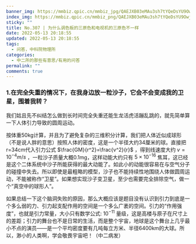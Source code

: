 ```yaml
---
banner_img: https://mmbiz.qpic.cn/mmbiz_jpg/QAEJXB03eMAu3sh7tYQeDsYU9OwjxRCKKKHrHOaf9nKCicgdDB67TLThPf43iajez4xqWicicdtQ7Vu24RDGzfKNWA/640?wx_fmt=jpeg
index_img: https://mmbiz.qpic.cn/mmbiz_png/QAEJXB03eMAu3sh7tYQeDsYU9OwjxRCKIoIiax6kkhKXGGNKJ1sygHlher5Pz6hUzfH0ozVK5L0F2J3iaI3jR7IA/640?wx_fmt=png
sticky: ""
title: No.307 | 为什么调色板的三原色和电视机的三原色不一样
date: 2022-05-13 20:18:55
updated: 2022-05-13 20:18:55
tags:
  - 问答，中科院物理所
categories:
  - 中二所的那些有意思/有用的问答
permalink: ""
comments: true
---
```

### 1.在完全失重的情况下，在我身边放一粒沙子，它会不会变成我的卫星，围着我转？

我们姑且先不纠结怎么做到长时间完全失重还能生龙活虎活蹦乱跳的，就先简单算一下人体引力导致的圆周运动。

按体重50kg计算，并且为了避免复杂的三维积分计算，我们把人体近似成球形（不是说人胖的意思）按照人体的密度，这是一个半径大约34厘米的球。直接把r=34cm代入引力公式 $\frac{GM}{r^2}=\frac{v^2}{r}$         ，得到线速度大约 $v=10^{-4}m/s$ ，一粒沙子质量大概0.1mg，这样动能大约只有 $5×10^{-16}$ 焦耳，这已经是这个二体系统中沙子所能获得的最大动能了。如此小的动能很容易在与空气分子的碰撞中失去。所以即使是最粗略的模型，沙子也不能持续性地围绕人体做圆周运动，不能被称作“卫星”。如果想实现沙子变卫星，至少也需要完全排除空气，做一个“真空中的球形人”。

如果总结一下这个脑洞失败的原因，那么大概应该是题目没有认识到引力到底是一个多么弱的力、引力起支配作用的空间是一个多么广袤的空间。引力的“作用强度”，也就是引力常量，大小只有数学公式: $10^{-11}$ 量级，这是高楼与原子在尺寸上的差距；引力的舞台也不是日常的生活，而是整个宇宙，地球是这个舞台上几乎最小不点的演员——是一个平均密度要有几吨每立方米、半径6400km的大球。所以，渺小的人类啊，学会敬畏宇宙吧！（中二病发）